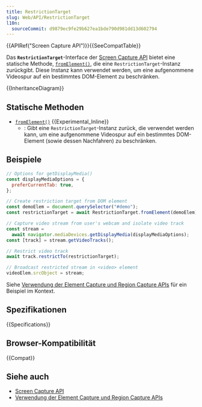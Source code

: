 ```yaml
---
title: RestrictionTarget
slug: Web/API/RestrictionTarget
l10n:
  sourceCommit: d9879ec9fe29b627ea1bde790d981dd13d602794
---
```


{{APIRef("Screen Capture API")}}{{SeeCompatTable}}

Das **`RestrictionTarget`**-Interface der [Screen Capture API](/de/docs/Web/API/Screen_Capture_API) bietet eine statische Methode, [`fromElement()`](/de/docs/Web/API/RestrictionTarget/fromElement_static), die eine `RestrictionTarget`-Instanz zurückgibt. Diese Instanz kann verwendet werden, um eine aufgenommene Videospur auf ein bestimmtes DOM-Element zu beschränken.

{{InheritanceDiagram}}

## Statische Methoden

- [`fromElement()`](/de/docs/Web/API/RestrictionTarget/fromElement_static) {{Experimental_Inline}}
  - : Gibt eine `RestrictionTarget`-Instanz zurück, die verwendet werden kann, um eine aufgenommene Videospur auf ein bestimmtes DOM-Element (sowie dessen Nachfahren) zu beschränken.

## Beispiele

```js
// Options for getDisplayMedia()
const displayMediaOptions = {
  preferCurrentTab: true,
};

// Create restriction target from DOM element
const demoElem = document.querySelector("#demo");
const restrictionTarget = await RestrictionTarget.fromElement(demoElem);

// Capture video stream from user's webcam and isolate video track
const stream =
  await navigator.mediaDevices.getDisplayMedia(displayMediaOptions);
const [track] = stream.getVideoTracks();

// Restrict video track
await track.restrictTo(restrictionTarget);

// Broadcast restricted stream in <video> element
videoElem.srcObject = stream;
```

Siehe [Verwendung der Element Capture und Region Capture APIs](/de/docs/Web/API/Screen_Capture_API/Element_Region_Capture) für ein Beispiel im Kontext.

## Spezifikationen

{{Specifications}}

## Browser-Kompatibilität

{{Compat}}

## Siehe auch

- [Screen Capture API](/de/docs/Web/API/Screen_Capture_API)
- [Verwendung der Element Capture und Region Capture APIs](/de/docs/Web/API/Screen_Capture_API/Element_Region_Capture)
